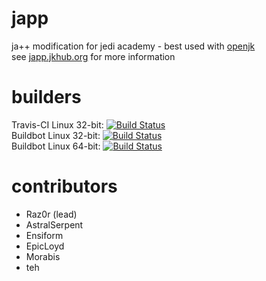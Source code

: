 japp
====

ja++ modification for jedi academy - best used with [openjk](http://github.com/JACoders/OpenJK)  
see [japp.jkhub.org](http://japp.jkhub.org) for more information

builders
====
Travis-CI Linux 32-bit: [![Build Status](https://travis-ci.org/Razish/japp.svg?branch=master)](https://travis-ci.org/Razish/japp)  
Buildbot Linux 32-bit: [![Build Status](http://japp.jkhub.org:10101/png?builder=japp-linux32)](http://japp.jkhub.org:10101/builders/japp-linux32)  
Buildbot Linux 64-bit: [![Build Status](http://japp.jkhub.org:10101/png?builder=japp-linux64)](http://japp.jkhub.org:10101/builders/japp-linux64)

contributors
====
* Raz0r (lead)
* AstralSerpent
* Ensiform
* EpicLoyd
* Morabis
* teh
